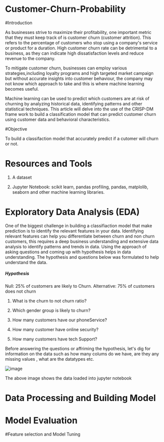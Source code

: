 # Customer-Churn-Probability

#Introduction

As businesses strive to maximize their profitability, one important metric that they must keep track of is customer churn (customer attrition). This refers to the percentage of customers who stop using a company's service or product for a duration. High customer churn rate can be detrimental to a business, as they can indicate high dissatisfaction levels and reduce revenue to the company.

To mitigate customer churn, businesses can employ various strategies,including loyalty programs and high targeted market campaign but without accurate insights into customer behaviour, the company may not know which approach to take and this is where machine learning becomes useful. 

Machine learning can be used to predict which customers are at risk of churning by analyzing historical data, identifying patterns and other statistical techniques. This article will delve into the use of the CRISP-DM frame work to build a classification model that can predict customer churn using customer data and behavioral characteristics. 

#Objective

To build a classifaction model that accurately predict if a cutomer will churn or not.

# Resources and Tools

1. A dataset  

2. Jupyter Notebook: scikit learn, pandas profiling, pandas, matplolib, seaborn and other machine learning libraries.

# Exploratory Data Analysis (EDA)

One of the biggest challenge in building a classifiaction model that make prediction is to identify the relevant features in your data. Identifying relevant features can help you differentiate between churn and non churn customers, this requires a deep business understanding and extensive data analysis to identify patterns and trends in data. Using the approach of asking questions and coming up with hypothesis helps in data understanding. The hypothesis and questions below was formulated to help understand the data.

##### Hypothesis

Null: 25% of customers are likely to Churn.
Alternative: 75% of customers does not churn

1. What is the churn to not churn ratio?

2. Which gender group is likely to churn?

3. How many customers have our phoneService?

4. How many customer have online security?

5. How many customers have tech Support?

Before answering the questions or affriming the hypothesis, let's dig for information on the data such as how many colums do we have, are they any missing values , what are the datatypes etc.

![image](https://user-images.githubusercontent.com/74463676/226120167-3c4c1b4f-0057-41a7-89dc-a5830d93b245.png)

The above image shows the data loaded into jupyter notebook

# Data Processing and Building Model

# Model Evaluation

#Feature selection and Model Tuning
